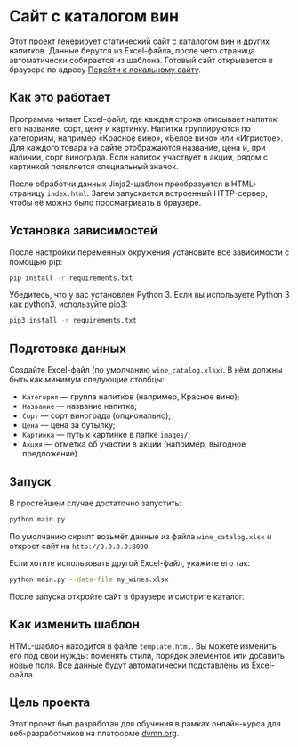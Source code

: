 # Сайт с каталогом вин
Этот проект генерирует статический сайт с каталогом вин и других напитков. Данные берутся из Excel-файла, после чего страница автоматически собирается из шаблона. Готовый сайт открывается в браузере по адресу [Перейти к локальному сайту](http://localhost:8000).

## Как это работает

Программа читает Excel-файл, где каждая строка описывает напиток: его название, сорт, цену и картинку. Напитки группируются по категориям, например «Красное вино», «Белое вино» или «Игристое». Для каждого товара на сайте отображаются название, цена и, при наличии, сорт винограда. Если напиток участвует в акции, рядом с картинкой появляется специальный значок.

После обработки данных Jinja2-шаблон преобразуется в HTML-страницу `index.html`. Затем запускается встроенный HTTP-сервер, чтобы её можно было просматривать в браузере.

## Установка зависимостей
После настройки переменных окружения установите все зависимости с помощью pip:
``` bash
pip install -r requirements.txt
```
Убедитесь, что у вас установлен Python 3. Если вы используете Python 3 как python3, используйте pip3:
``` bash
pip3 install -r requirements.txt
```
## Подготовка данных
Создайте Excel-файл (по умолчанию `wine_catalog.xlsx`). В нём должны быть как минимум следующие столбцы:
* `Категория` — группа напитков (например, Красное вино);
* `Название` — название напитка;
* `Сорт` — сорт винограда (опционально);
* `Цена` — цена за бутылку;
* `Картинка` — путь к картинке в папке `images/`;
* `Акция` — отметка об участии в акции (например, выгодное предложение).

## Запуск
В простейшем случае достаточно запустить:
``` bash
python main.py
```
По умолчанию скрипт возьмёт данные из файла `wine_catalog.xlsx` и откроет сайт на `http://0.0.0.0:8000`.

Если хотите использовать другой Excel-файл, укажите его так:
``` bash
python main.py --data-file my_wines.xlsx
```
После запуска откройте сайт в браузере и смотрите каталог.

## Как изменить шаблон

HTML-шаблон находится в файле `template.html`. Вы можете изменить его под свои нужды: поменять стили, порядок элементов или добавить новые поля. Все данные будут автоматически подставлены из Excel-файла.

## Цель проекта
Этот проект был разработан для обучения в рамках онлайн-курса для веб-разработчиков на платформе [dvmn.org](https://dvmn.org/). 
